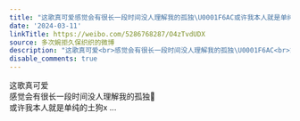 ```yaml
---
title: "这歌真可爱感觉会有很长一段时间没人理解我的孤独\U0001F6AC或许我本人就是单纯的土狗x"
date: '2024-03-11'
linkTitle: https://weibo.com/5286768287/O4zTvdUDX
source: 多次婉拒久保织织的微博
description: "这歌真可爱<br>感觉会有很长一段时间没人理解我的孤独\U0001F6AC<br>或许我本人就是单纯的土狗x  ..."
disable_comments: true
---
```

这歌真可爱<br>感觉会有很长一段时间没人理解我的孤独🚬<br>或许我本人就是单纯的土狗x  ...